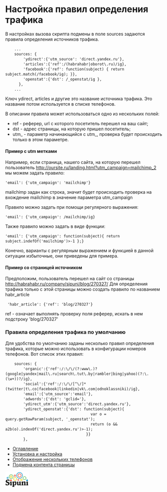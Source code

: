# Настройка правил определения трафика
В настройках вызова скрипта подмены в поле sources задаются правила определения источников трафика. 
```
    ...
    sources: {
        'ydirect':{'utm_source': 'direct.yandex.ru'},
        'articles':{'ref':/(habrahabr|oborot\.ru)/ig},
        'facebook':{'ref': function(subject) { return subject.match(/facebook/ig); }},
        'openstat':{'dst': /_openstat/ig },
      },
    ...  
```      
Ключ ydirect, articles и другие это название источника трафика. Это название потом используется в списке телефонов.

В описании правила может использоваться одно из нескольких полей: 
  * ref - реферер, url с которого посетитель перешел на ваш сайт;
  * dst - адрес страницы, на которую пришел посетитель;
  * utm_ - параметр начинающийся с utm_, проверка будет происходить только в этом параметре.

#### Пример с utm метками
Например, если страница, нашего сайта, на которую перешел пользователь http://oursite.ru/landing.html?utm_campaign=mailchimp_2 мы можем задать правило:
```
'email': {'utm_campaign': 'mailchimp'}
```
mailchimp задан как строка, значит будет происходить проверка на вхождение mailchimp в значение параметра utm_campaign

Правило можно задать при помощи регулярного выражения:
```
'email': {'utm_campaign': /mailchimp/ig}
```

Также правило можно задать в виде функции:
```
'email': {'utm_campaign': function(subject){ return subject.indefOf('mailchimp')>-1 };}
```

Конечно, варианты с регулярным выражением и функцией в данной ситуации избыточные, они приведены для примера.

#### Пример со страницей источником
Предположим, пользователь перешел на сайт со страницы http://habrahabr.ru/company/sipuni/blog/270327/
Для определения трафика только с этой страницы можно создать правило по названием habr_article
```
 'habr_article': {'ref': 'blog/270327'}
```
ref - означает выполнять проверку поля реферер, искать в нем подстроку 'blog/270327'

### Правила определения трафика по умолчанию
Для удобства по умолчанию заданы несколько правил определения трафика, которые можно использовать в конфигурации номеров телефонов. Вот список этих правил:
```
    sources: {
        'organic':{'ref':/:\/\/(?:www\.)?(google|yandex|mail\.ru|search\.tut\.by|rambler|bing|yahoo)(?:\.(\w+))?/ig},
        'social':{'ref':/:\/\/[^\/]*(twitter|t\.co|facebook|linkedin|vk\.com|odnoklassniki)/ig},
        'email':{'utm_source':'email'},
        'adwords':{'dst': 'gclid='},
        'ydirect_utm':{'utm_source':'direct.yandex.ru'},
        'ydirect_openstat':{'dst': function(subject){
                                      var o = query.getRawParam(subject, '_openstat');
                                      return (o && a2b(o).indexOf('direct.yandex.ru')>-1);
                                    }}
        },
```

 * [Оглавление](index.md)
 * [Установка и настройка](install.md)
 * [Отображение нескольких телефонов](many-numbers.md)
 * [Подмена контента страницы](subst-content.md)


![](img/sipuni_logo.png)
